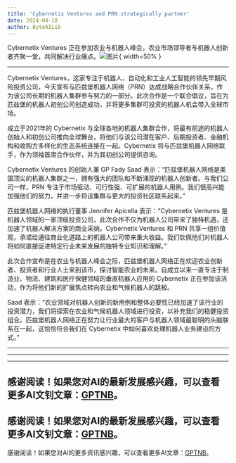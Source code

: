 ```yaml
---
title: 'Cybernetix Ventures and PRN strategically partner'
date: 2024-04-18
author: ByteAILib
---
```


Cybernetix Ventures 正在参加农业与机器人峰会，农业市场领导者与机器人创新者齐聚一堂，共同解决行业痛点。![图片](https://ai-techpark.com/wp-content/uploads/2020/06/Buyer-Guide-500x281-1.jpg){ width=50% }

---
Cybernetix Ventures，这家专注于机器人、自动化和工业人工智能的领先早期风险投资公司，今天宣布与匹兹堡机器人网络（PRN）达成战略合作伙伴关系，作为该公司长期的机器人集群参与努力的一部分。此次合作是一个联合倡议，旨在为匹兹堡的机器人初创公司创造成功，并将更多集群可投资的机器人机会带入全球市场。

成立于2021年的 Cybernetix 与全球各地的机器人集群合作，将最有前途的机器人创始人和初创公司推向全球舞台，将他们与该公司潜在客户、后期投资者、金融机构和收购方多样化的生态系统连接在一起。Cybernetix 将与匹兹堡机器人网络联手，作为领袖首席合作伙伴，并为其初创公司提供咨询。

Cybernetix Ventures 的创始人兼 GP Fady Saad 表示：“匹兹堡机器人网络是美国顶尖的机器人集群之一，拥有强大的团队和不断涌现的机器人创新者。与我们公司一样，PRN 专注于市场驱动、可行性强、可扩展的机器人用例。我们很高兴能加强他们的努力，并进一步将该集群与更大的投资社区联系起来。”

匹兹堡机器人网络的执行董事 Jennifer Apicella 表示：“Cybernetix Ventures 是机器人领域的一家顶级投资公司，此次合作不仅为机器人公司带来了独特机遇，还加速了机器人解决方案的商业采纳。Cybernetix Ventures 和 PRN 共享一组价值观，承诺给通往商业化道路上的机器人公司带来重大收益。我们钦佩他们对机器人将如何直接促进特定行业未来发展的独特专业知识和理解。”

此次合作宣布是在农业与机器人峰会之际，匹兹堡机器人网络正在欢迎农业创新者、投资者和行业人士来到该市，探讨智能农业的未来。自成立以来一直专注于制造业、物流、建筑和医疗保健领域的垂直机器人应用的 Cybernetix 正在参加该活动，作为将他们新的扩展焦点转向农业和气候机器人的跳板。

Saad 表示：“农业领域对机器人创新的新用例和整体必要性已经加速了该行业的投资潜力，我们将探索在农业和气候机器人领域进行投资，以补充我们的稳健投资组合。匹兹堡机器人网络正在努力让行业最大的客户与机器人领域最聪明的头脑联系在一起，这恰恰符合我们在 Cybernetix 中如何喜欢处理机器人业务建设的方式。”


---
---

---
感谢阅读！如果您对AI的最新发展感兴趣，可以查看更多AI文钊文章：[GPTNB](https://gptnb.com)。
---
感谢阅读！如果您对AI的最新发展感兴趣，可以查看更多AI文钊文章：[GPTNB](https://gptnb.com)。
---
感谢阅读！如果您对AI的更多资讯感兴趣，可以查看更多AI文章：[GPTNB](https://gptnb.com)。